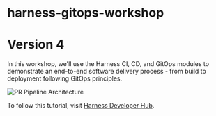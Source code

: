 # harness-gitops-workshop
# Version 4

In this workshop, we'll use the Harness CI, CD, and GitOps modules to demonstrate an end-to-end software delivery process - from build to deployment following GitOps principles. 

![PR Pipeline Architecture](assets/pr-pipeline-architecture.png)

To follow this tutorial, visit [Harness Developer Hub](https://developer.harness.io/tutorials/cd-pipelines/unified-cicd/e2e-pipeline).
